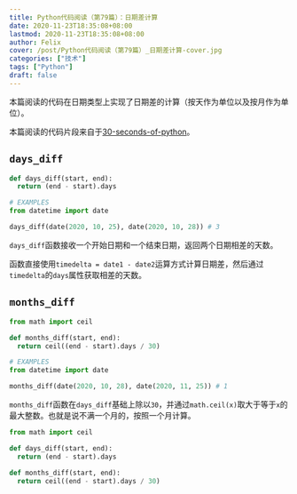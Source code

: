 ```yaml
---
title: Python代码阅读（第79篇）：日期差计算
date: 2020-11-23T18:35:08+08:00
lastmod: 2020-11-23T18:35:08+08:00
author: Felix
cover: /post/Python代码阅读（第79篇）_日期差计算-cover.jpg
categories: ["技术"]
tags: ["Python"]
draft: false
---
```


本篇阅读的代码在日期类型上实现了日期差的计算（按天作为单位以及按月作为单位）。

本篇阅读的代码片段来自于[30-seconds-of-python](https://github.com/30-seconds/30-seconds-of-python)。

<!--more-->

## `days_diff`

```python
def days_diff(start, end):
  return (end - start).days

# EXAMPLES
from datetime import date

days_diff(date(2020, 10, 25), date(2020, 10, 28)) # 3
```

`days_diff`函数接收一个开始日期和一个结束日期，返回两个日期相差的天数。

函数直接使用`timedelta = date1 - date2`运算方式计算日期差，然后通过`timedelta`的`days`属性获取相差的天数。

## `months_diff`

```py
from math import ceil

def months_diff(start, end):
  return ceil((end - start).days / 30)

# EXAMPLES
from datetime import date

months_diff(date(2020, 10, 28), date(2020, 11, 25)) # 1
```

`months_diff`函数在`days_diff`基础上除以`30`，并通过`math.ceil(x)`取大于等于`x`的最大整数。也就是说不满一个月的，按照一个月计算。

```py
from math import ceil

def days_diff(start, end):
  return (end - start).days

def months_diff(start, end):
  return ceil((end - start).days / 30)
```


